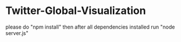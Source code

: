 # Twitter-Global-Visualization
please do "npm install" then after all dependencies installed
run "node server.js"
